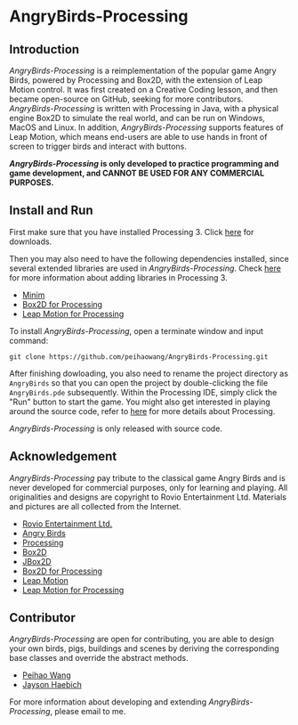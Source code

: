 # AngryBirds-Processing

## Introduction

*AngryBirds-Processing* is a reimplementation of the popular game Angry Birds, powered by Processing and Box2D, with the extension of Leap Motion control. It was first created on a Creative Coding lesson, and then became open-source on GitHub, seeking for more contributors. *AngryBirds-Processing* is written with Processing in Java, with a physical engine Box2D to simulate the real world, and can be run on Windows, MacOS and Linux. In addition, *AngryBirds-Processing* supports features of Leap Motion, which means end-users are able to use hands in front of screen to trigger birds and interact with buttons.

***AngryBirds-Processing* is only developed to practice programming and game development, and CANNOT BE USED FOR ANY COMMERCIAL PURPOSES.**

## Install and Run

First make sure that you have installed Processing 3. Click [here](https://processing.org/download/) for downloads.

Then you may also need to have the following dependencies installed, since several extended libraries are used in *AngryBirds-Processing*. Check [here](https://processing.org/reference/libraries/) for more information about adding libraries in Processing 3.

* [Minim](http://code.compartmental.net/minim/)
* [Box2D for Processing](https://github.com/shiffman/Box2D-for-Processing)
* [Leap Motion for Processing](https://github.com/nok/leap-motion-processing)

To install *AngryBirds-Processing*, open a terminate window and input command:

 ```
 git clone https://github.com/peihaowang/AngryBirds-Processing.git
 ```

 After finishing dowloading, you also need to rename the project directory as `AngryBirds` so that you can open the project by double-clicking the file `AngryBirds.pde` subsequently. Within the Processing IDE, simply click the "Run" button to start the game. You might also get interested in playing around the source code, refer to [here](https://processing.org/tutorials/) for more details about Processing.

 *AngryBirds-Processing* is only released with source code.

 ## Acknowledgement

*AngryBirds-Processing* pay tribute to the classical game Angry Birds and is never developed for commercial purposes, only for learning and playing. All originalities and designs are copyright to Rovio Entertainment Ltd. Materials and pictures are all collected from the Internet.

* [Rovio Entertainment Ltd.](http://www.rovio.com)
* [Angry Birds](https://www.angrybirds.com/games/)
* [Processing](https://processing.org)
* [Box2D](http://box2d.org)
* [JBox2D](http://www.jbox2d.org)
* [Box2D for Processing](https://github.com/shiffman/Box2D-for-Processing)
* [Leap Motion](https://www.leapmotion.com)
* [Leap Motion for Processing](https://github.com/nok/leap-motion-processing)

## Contributor

*AngryBirds-Processing* are open for contributing, you are able to design your own birds, pigs, buildings and scenes by deriving the corresponding base classes and override the abstract methods.

* [Peihao Wang](https://github.com/peihaowang)
* [Jayson Haebich](http://jaysonh.com/index.htm)

For more information about developing and extending *AngryBirds-Processing*, please email to me.

